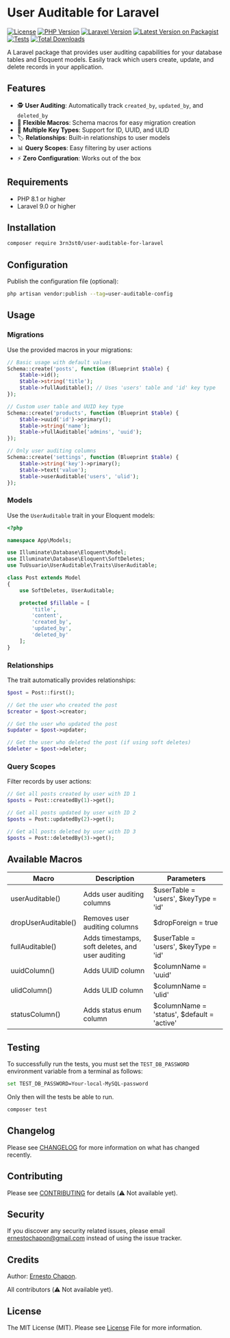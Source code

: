 # User Auditable for Laravel

[![License](https://img.shields.io/badge/license-MIT-blue.svg)](LICENSE.md)
[![PHP Version](https://img.shields.io/badge/php-%3E%3D8.1-8892BF.svg)](https://php.net/)
[![Laravel Version](https://img.shields.io/badge/laravel-%3E%3D9.0-FF2D20.svg)](https://laravel.com)
[![Latest Version on Packagist](https://img.shields.io/packagist/v/ernestoch/laravel-user-auditable.svg?style=flat-square)](https://packagist.org/packages/ernestoch/laravel-user-auditable)
[![Tests](https://github.com/3rn3st0/user-auditable-for-laravel/actions/workflows/test.yml/badge.svg)](https://github.com/3rn3st0/user-auditable-for-laravel/actions/workflows/test.yml)
[![Total Downloads](https://img.shields.io/packagist/dt/ernestoch/laravel-user-auditable.svg?style=flat-square)](https://packagist.org/packages/ernestoch/laravel-user-auditable)

A Laravel package that provides user auditing capabilities for your database tables and Eloquent models. Easily track which users create, update, and delete records in your application.

## Features

- 🕵️ **User Auditing**: Automatically track `created_by`, `updated_by`, and `deleted_by`
- 🔧 **Flexible Macros**: Schema macros for easy migration creation
- 🎯 **Multiple Key Types**: Support for ID, UUID, and ULID
- 🏷️ **Relationships**: Built-in relationships to user models
- 📊 **Query Scopes**: Easy filtering by user actions
- ⚡ **Zero Configuration**: Works out of the box

## Requirements

- PHP 8.1 or higher
- Laravel 9.0 or higher

## Installation

```bash
composer require 3rn3st0/user-auditable-for-laravel
```

## Configuration

Publish the configuration file (optional):

```bash
php artisan vendor:publish --tag=user-auditable-config
```

## Usage

### Migrations

Use the provided macros in your migrations:

```php
// Basic usage with default values
Schema::create('posts', function (Blueprint $table) {
    $table->id();
    $table->string('title');
    $table->fullAuditable(); // Uses 'users' table and 'id' key type
});

// Custom user table and UUID key type
Schema::create('products', function (Blueprint $table) {
    $table->uuid('id')->primary();
    $table->string('name');
    $table->fullAuditable('admins', 'uuid');
});

// Only user auditing columns
Schema::create('settings', function (Blueprint $table) {
    $table->string('key')->primary();
    $table->text('value');
    $table->userAuditable('users', 'ulid');
});
```

### Models

Use the `UserAuditable` trait in your Eloquent models:

```php
<?php

namespace App\Models;

use Illuminate\Database\Eloquent\Model;
use Illuminate\Database\Eloquent\SoftDeletes;
use TuUsuario\UserAuditable\Traits\UserAuditable;

class Post extends Model
{
    use SoftDeletes, UserAuditable;

    protected $fillable = [
        'title',
        'content',
        'created_by',
        'updated_by',
        'deleted_by'
    ];
}
```

### Relationships

The trait automatically provides relationships:

```php
$post = Post::first();

// Get the user who created the post
$creator = $post->creator;

// Get the user who updated the post
$updater = $post->updater;

// Get the user who deleted the post (if using soft deletes)
$deleter = $post->deleter;
```

### Query Scopes

Filter records by user actions:
```php
// Get all posts created by user with ID 1
$posts = Post::createdBy(1)->get();

// Get all posts updated by user with ID 2
$posts = Post::updatedBy(2)->get();

// Get all posts deleted by user with ID 3
$posts = Post::deletedBy(3)->get();
```

## Available Macros

| Macro               | Description                                      | Parameters                                  |
|---------------------|--------------------------------------------------|---------------------------------------------|
| userAuditable()     | Adds user auditing columns                       | $userTable = 'users', $keyType = 'id'       |
| dropUserAuditable() | Removes user auditing columns                    | $dropForeign = true                         |
| fullAuditable()     | Adds timestamps, soft deletes, and user auditing | $userTable = 'users', $keyType = 'id'       |
| uuidColumn()        | Adds UUID column                                 | $columnName = 'uuid'                        |
| ulidColumn()        | Adds ULID column                                 | $columnName = 'ulid'                        |
| statusColumn()      | Adds status enum column                          | $columnName = 'status', $default = 'active' |

## Testing

To successfully run the tests, you must set the `TEST_DB_PASSWORD` environment variable from a terminal as follows:

```bash
set TEST_DB_PASSWORD=Your-local-MySQL-password
```

Only then will the tests be able to run.

```bash
composer test
```

## Changelog

Please see [CHANGELOG](CHANGELOG.md) for more information on what has changed recently.

## Contributing

Please see [CONTRIBUTING](CONTRIBUTING.md) for details (⚠️ Not available yet).

## Security

If you discover any security related issues, please email ernestochapon@gmail.com instead of using the issue tracker.

## Credits

Author: [Ernesto Chapon](https://github.com/3rn3st0).

All contributors (⚠️ Not available yet).

## License

The MIT License (MIT). Please see [License](LICENSE.md) File for more information.
